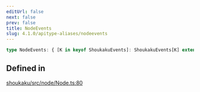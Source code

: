 ```yaml
---
editUrl: false
next: false
prev: false
title: NodeEvents
slug: 4.1.0/apitype-aliases/nodeevents
---
```


```ts
type NodeEvents: { [K in keyof ShoukakuEvents]: ShoukakuEvents[K] extends [unknown, ...(infer R)] ? R : never };
```

## Defined in

[shoukaku/src/node/Node.ts:80](https://github.com/shipgirlproject/shoukaku/blob/30762f5af6c7b4176e69ee96fa39bc204a7cff21/src/node/Node.ts#L80)
